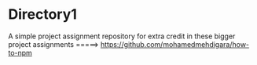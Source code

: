 # Directory1

A simple project assignment repository for extra credit in these bigger project assignments =====> https://github.com/mohamedmehdigara/how-to-npm
